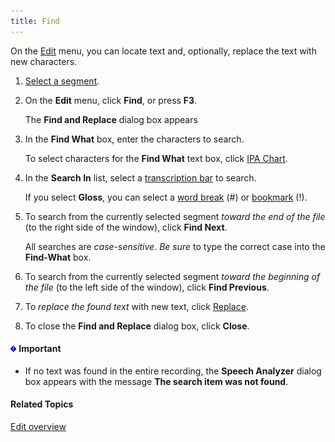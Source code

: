 ```yaml
---
title: Find
---
```


On the [Edit](overview) menu, you can locate text and, optionally, replace the text with new characters.

1. [Select a segment](select-segment).
1. On the **Edit** menu, click **Find**, or press **F3**.

    The **Find and Replace** dialog box appears

1. In the **Find What** box, enter the characters to search.

    To select characters for the **Find What** text box, click [IPA Chart](character-chart).

1. In the **Search In** list, select a [transcription bar](transcription/guidelines) to search.

    If you select **Gloss**, you can select a [word break](transcription/add-gloss-word-segment) (#) or [bookmark](transcription/add-gloss-bookmark) (!).

1. To search from the currently selected segment *toward the end of the file* (to the right side of the window), click **Find Next**.

    All searches are *case-sensitive*. *Be sure* to type the correct case into the **Find-What** box.

1. To search from the currently selected segment *toward the beginning of the file* (to the left side of the window), click **Find Previous**.
1. To *replace the found text* with new text, click [Replace](replace).
1. To close the **Find and Replace** dialog box, click **Close**.

#### ![](../../../images/000.png) **Important**
- If no text was found in the entire recording, the **Speech Analyzer** dialog box appears with the message **The search item was not found**.

#### **Related Topics**
[Edit overview](overview)